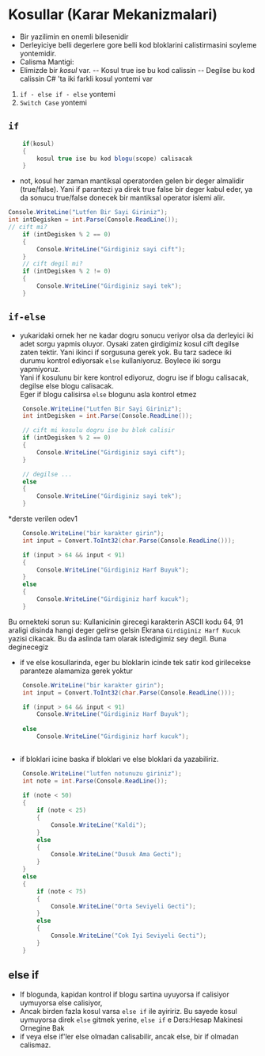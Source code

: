 # Kosullar (Karar Mekanizmalari)

- Bir yazilimin en onemli bilesenidir
- Derleyiciye belli degerlere gore belli kod bloklarini calistirmasini soyleme yontemidir. 
- Calisma Mantigi: 
- Elimizde bir *kosul* var.
-- Kosul true ise bu kod calissin
-- Degilse bu kod calissin
C# 'ta iki farkli kosul yontemi var
1. `if - else if - else` yontemi 
2. `Switch Case` yontemi

## `if`
```C#
    if(kosul)
    {
        kosul true ise bu kod blogu(scope) calisacak
    }
```
* not, kosul her zaman mantiksal operatorden gelen bir deger almalidir (true/false). Yani if parantezi ya direk true false bir deger kabul eder, ya da sonucu true/false donecek bir mantiksal operator islemi alir.

```C#
Console.WriteLine("Lutfen Bir Sayi Giriniz");
int intDegisken = int.Parse(Console.ReadLine());
// cift mi?
    if (intDegisken % 2 == 0)
    {
        Console.WriteLine("Girdiginiz sayi cift");
    }
    // cift degil mi?
    if (intDegisken % 2 != 0)
    {
        Console.WriteLine("Girdiginiz sayi tek");
    }
```

## `if-else`
* yukaridaki ornek her ne kadar dogru sonucu veriyor olsa da derleyici iki adet sorgu yapmis oluyor. Oysaki zaten girdigimiz kosul cift degilse zaten tektir. Yani ikinci if sorgusuna gerek yok. Bu tarz sadece iki durumu kontrol ediyorsak `else` kullaniyoruz. Boylece iki sorgu yapmiyoruz. \
Yani if kosulunu bir kere kontrol ediyoruz, dogru ise if blogu calisacak, degilse else blogu calisacak. \
Eger if blogu calisirsa `else` blogunu asla kontrol etmez

```C#
    Console.WriteLine("Lutfen Bir Sayi Giriniz");
    int intDegisken = int.Parse(Console.ReadLine());

    // cift mi kosulu dogru ise bu blok calisir
    if (intDegisken % 2 == 0)
    {
        Console.WriteLine("Girdiginiz sayi cift");
    }

    // degilse ...
    else
    {
        Console.WriteLine("Girdiginiz sayi tek");
    }
```

*derste verilen odev1
```C#
    Console.WriteLine("bir karakter girin");
    int input = Convert.ToInt32(char.Parse(Console.ReadLine()));

    if (input > 64 && input < 91)
    {
        Console.WriteLine("Girdiginiz Harf Buyuk");
    }
    else
    {
        Console.WriteLine("Girdiginiz harf kucuk");
    }
```
Bu ornekteki sorun su: Kullanicinin girecegi karakterin ASCII kodu 64, 91 araligi disinda hangi deger gelirse gelsin Ekrana `Girdiginiz Harf Kucuk` yazisi cikacak. Bu da aslinda tam olarak istedigimiz sey degil. Buna deginecegiz
* if ve else kosullarinda, eger bu bloklarin icinde tek satir kod girilecekse  paranteze alamamiza gerek yoktur
```C#
    Console.WriteLine("bir karakter girin");
    int input = Convert.ToInt32(char.Parse(Console.ReadLine()));

    if (input > 64 && input < 91)
        Console.WriteLine("Girdiginiz Harf Buyuk");
    
    else
        Console.WriteLine("Girdiginiz harf kucuk");
    
```
* if bloklari icine baska if bloklari ve else bloklari da yazabiliriz.

```C#
    Console.WriteLine("lutfen notunuzu giriniz");
    int note = int.Parse(Console.ReadLine());
    
    if (note < 50)
    {
        if (note < 25)
        {
            Console.WriteLine("Kaldi");
        }
        else
        {
            Console.WriteLine("Dusuk Ama Gecti");
        }
    }
    else
    {
        if (note < 75)
        {
            Console.WriteLine("Orta Seviyeli Gecti");
        }
        else
        {
            Console.WriteLine("Cok Iyi Seviyeli Gecti");
        }
    }
```
## else if
* If blogunda, kapidan kontrol if blogu sartina uyuyorsa if calisiyor uymuyorsa else calisiyor,
* Ancak birden fazla kosul varsa `else if` ile ayiririz. Bu sayede kosul uymuyorsa direk `else` gitmek yerine, `else if` e 
Ders:Hesap Makinesi Ornegine Bak
* if veya else if'ler else olmadan calisabilir, ancak else, bir if olmadan calismaz.

